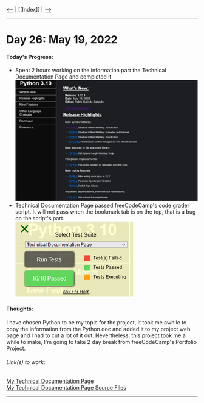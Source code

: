 [<--](../Days/Day25.md) | [[Index]] | [-->](../Days/Day27.md)
____
# Day 26: May 19, 2022
#### Today's Progress:
- Spent 2 hours working on the information part the Technical Documentation Page and completed it<br>
![TechnicalDocumentationPage3.png](../Attachments-DOC/TechnicalDocumentationPage3.png)
- Technical Documentation Page passed [freeCodeCamp](https://www.freecodecamp.org/learn/responsive-web-design/)'s code grader script. It will not pass when the bookmark tab is on the top, that is a bug on the script's part.<br>
![TechnicalDocumentationPageGraded.png](../Attachments-DOC/TechnicalDocumentationPageGraded.png)


#### Thoughts:
I have chosen Python to be my topic for the project, It took me awhile to copy the information from the Python doc and added it to my project web page and I had to cut a lot of it out. Nevertheless, this project took me a while to make, I'm going to take 2 day break from freeCodeCamp's Portfolio Project.

###### Link(s) to work:
[My Technical Documentation Page](https://dragoscript.github.io/TechnicalDocumentationPage/)<br>
[My Technical Documentation Page Source FIles](https://github.com/DragoScript/TechnicalDocumentationPage)
___
